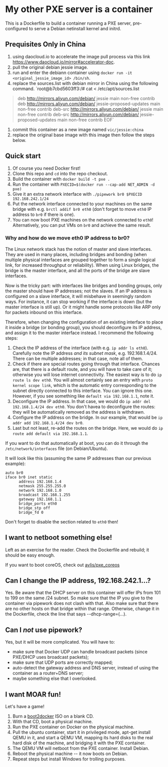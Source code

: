 # My other PXE server is a container

This is a Dockerfile to build a container running a PXE server,
pre-configured to serve a Debian netinstall kernel and initrd.

## Prequisites Only in China
1. using daocloud.io to accelerate the image pull process via this link  https://www.daocloud.io/mirror#accelerator-doc. 
1. pull the original debian jessie image.
1. run and enter the debiann container using `docker run -it <original_jessie_image_id> /bin/sh`.
1. replace the sources.list with debian mirror in China using the following command.
`root@b7cbd5603ff3:/# cat  <<EOF > /etc/apt/sources.list 
  > deb http://mirrors.aliyun.com/debian/ jessie main non-free contrib
  > deb http://mirrors.aliyun.com/debian/ jessie-proposed-updates main non-free contrib
  > deb-src http://mirrors.aliyun.com/debian/ jessie main non-free contrib
  > deb-src http://mirrors.aliyun.com/debian/ jessie-proposed-updates main non-free contrib
  > EOF`
1. commit this container as a new image named `vic/jessie:china`
1. replace the original base image with this image then follow the steps below.

## Quick start

1. Of course you need Docker first!
1. Clone this repo and `cd` into the repo checkout.
1. Build the container with `docker build -t pxe .`
1. Run the container with `PXECID=$(docker run --cap-add NET_ADMIN -d pxe)`
1. Give it an extra network interface with `./pipework br0 $PXECID 192.168.242.1/24`
1. Put the network interface connected to your machines on the same bridge
   with e.g. `brctl addif br0 eth0` (don't forget to move `eth0` IP address
   to `br0` if there is one).
1. You can now boot PXE machines on the network connected to `eth0`!
   Alternatively, you can put VMs on `br0` and achieve the same result.


### Why and how do we move eth0 IP address to br0?

The Linux network stack has the notion of master and slave interfaces.
They are used in many places, including bridges and bonding (when
multiple physical interfaces are grouped together to form a single
logical link, for increased throughput or reliability). When using
Linux bridges, the bridge is the master interface, and all the ports
of the bridge are slave interfaces.

Now is the tricky part: with interfaces like bridges and bonding
groups, only the master should have IP addresses; not the slaves.
If an IP address is configured on a slave interface, it will misbehave
in seemingly random ways. For instance, it can stop working if
the interface is down (but the master interface is still up).
Or it might handle some protocols like ARP only for packets
inbound on this interface.

Therefore, when changing the configuration of an existing interface
to place it inside a bridge (or bonding group), you should
deconfigure its IP address, and assign it to the master interface
instead. I recommend the following steps:

1. Check the IP address of the interface (with e.g. `ip addr ls eth0`).
   Carefully note the IP address *and its subnet mask*, e.g.
   192.168.1.4/24. There can be multiple addresses; in that case,
   note all of them.
2. Check if there are special routes going through that interface.
   Chances are, that there is a default route, and you will have to
   take care of it; otherwise you will lose internet connectivity.
   The easiest way is to do `ip route ls dev eth0`. You will almost
   certainly see an entry with `proto kernel scope link`, which
   is the automatic entry corresponding to the subnet directly
   connected to this interface. You can ignore this one. However,
   if you see something like `default via 192.168.1.1`, note it.
3. Deconfigure the IP address. In that case, we would do
   `ip addr del 192.168.1.4/24 dev eth0`. You don't havea to
   deconfigure the routes: they will be automatically removed
   as the address is withdrawn.
4. Configure the IP address on the bridge. In our example, that would
   be `ip addr add 192.168.1.4/24 dev br0`.
5. Last but not least, re-add the routes on the bridge. Here, we
   would do `ip route add default via 192.168.1.1`.

If you want to do that automatically at boot, you can do it through
the `/etc/network/interfaces` file (on Debian/Ubuntu). 

It will look like this (assuming the same IP addresses than our
previous example):

```
auto br0
iface br0 inet static
      address 192.168.1.4
      netmask 255.255.255.0
      network 192.168.1.0
      broadcast 192.168.1.255
      gateway 192.168.1.1
      bridge_ports eth0
      bridge_stp off
      bridge_fd 0
```

Don't forget to disable the section related to `eth0` then!


## I want to netboot something else!

Left as an exercise for the reader. Check the Dockerfile and rebuild;
it should be easy enough.

If you want to boot coreOS, check out [avlis/pxe_coreos](https://github.com/avlis/pxe_coreos)

## Can I change the IP address, 192.168.242.1...?

Yes. Be aware that the DHCP server on this container will offer IPs from 101 to 199 on the same /24 subnet. 
So make sure that the IP you give to the container via pipework does not clash with that.
Also make sure that there are no other hosts on that bridge within that range. 
Otherwise, change it in the Dockerfile, check the line that says --dhcp-range=(...).


## Can I *not* use pipework?

Yes, but it will be more complicated. You will have to:

- make sure that Docker UDP can handle broadcast packets (since PXE/DHCP
  uses broadcast packets);
- make sure that UDP ports are correctly mapped;
- auto-detect the gateway address and DNS server, instead of using the
  container as a router+DNS server;
- maybe something else that I overlooked.


## I want MOAR fun!

Let's have a game!

1. Burn a [boot2docker](https://github.com/steeve/boot2docker) ISO on
   a blank CD.
1. With that CD, boot a physical machine.
1. Run the PXE container on Docker on the physical machine.
1. Pull the ubuntu container, start it in privileged mode, apt-get install
   QEMU in it, and start a QEMU VM, mapping its hard disks to the real
   hard disk of the machine, and bridging it with the PXE container.
1. The QEMU VM will netboot from the PXE container. Install Debian.
1. Reboot the physical machine -- it now boots on Debian. 
1. Repeat steps but install Windows for trolling purposes.
